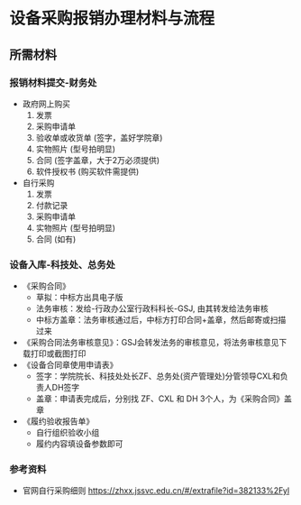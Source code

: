 # 设备采购报销办理材料与流程

## 所需材料

### 报销材料提交-财务处

* 政府网上购买
  1. 发票
  2. 采购申请单
  3. 验收单或收货单 (签字，盖好学院章)
  4. 实物照片 (型号拍明显)
  5. 合同 (签字盖章，大于2万必须提供)
  6. 软件授权书 (购买软件需提供)
* 自行采购
  1. 发票
  2. 付款记录
  3. 采购申请单
  4. 实物照片 (型号拍明显)
  5. 合同 (如有) 

### 设备入库-科技处、总务处

* 《采购合同》 
  * 草拟：中标方出具电子版
  * 法务审核：发给-行政办公室行政科科长-GSJ, 由其转发给法务审核
  * 中标方盖章：法务审核通过后，中标方打印合同+盖章，然后邮寄或扫描过来
* 《采购合同法务审核意见》：GSJ会转发法务的审核意见，将法务审核意见下载打印或截图打印
* 《设备合同章使用申请表》
  * 签字：学院院长、科技处处长ZF、总务处(资产管理处)分管领导CXL和负责人DH签字
  * 盖章：申请表完成后，分别找 ZF、CXL 和 DH 3个人，为《采购合同》盖章
* 《履约验收报告单》
  * 自行组织验收小组
  * 履约内容填设备参数即可
 
### 参考资料
* 官网自行采购细则 https://zhxx.jssvc.edu.cn/#/extrafile?id=382133%2Fyl
